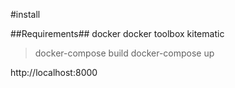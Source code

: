 #install

##Requirements##
docker
docker toolbox
kitematic

> docker-compose build
> docker-compose up

http://localhost:8000
